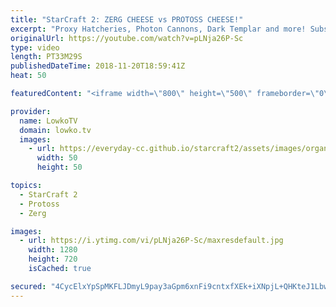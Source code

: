 ```yaml
---
title: "StarCraft 2: ZERG CHEESE vs PROTOSS CHEESE!"
excerpt: "Proxy Hatcheries, Photon Cannons, Dark Templar and more! Subscribe for more videos: http://lowko.tv/youtube Battlecruiser death ball: https://goo.gl/cQoQgX  A really cool series of games played on the new ladder maps between Goblin and Nerchio in StarCraft 2. In this game both players decide to play"
originalUrl: https://youtube.com/watch?v=pLNja26P-Sc
type: video
length: PT33M29S
publishedDateTime: 2018-11-20T18:59:41Z
heat: 50

featuredContent: "<iframe width=\"800\" height=\"500\" frameborder=\"0\" src=\"https://www.youtube.com/embed/pLNja26P-Sc\" allow=\"accelerometer; autoplay; encrypted-media; gyroscope; picture-in-picture\" allowfullscreen></iframe>"

provider:
  name: LowkoTV
  domain: lowko.tv
  images:
    - url: https://everyday-cc.github.io/starcraft2/assets/images/organizations/lowko.tv-50x50.jpg
      width: 50
      height: 50

topics:
  - StarCraft 2
  - Protoss
  - Zerg

images:
  - url: https://i.ytimg.com/vi/pLNja26P-Sc/maxresdefault.jpg
    width: 1280
    height: 720
    isCached: true

secured: "4CycElxYpSpMKFLJDmyL9pay3aGpm6xnFi9cntxfXEk+iXNpjL+QHKteJ1LbwEjxbxiyRv8PM14aYxrqXML+uW/lkF6p1hD+N9wfe97uKN/L4hVMVe46KCIs62tEkdmKEuj6/wuw9NGeDsXOBYGQgZGWdcYaPetqx/zhm8/R4mqaDnckWUwOHMCrn/paQ+43pw4W1jbgXbhJpvWnFy76gKKoCSTNC0rES7oD6J+wgQ5v35Ir8mJu1IG0B+eQ8qJ25olU0UuaM0B3mDJIb4lFB6L6tOA4HbCnr5cpkhvmMaHrkpLK35mGNWyCvDgh5knFYsHrZu5eHUXef1P6zCpI2j9BFrt03Ho5gIy0exEaTcK0r4h+E52lXd0vVOzAct9FqlkvsZc93IE37ez+lhuUpjC/0HLaEbTu77L1PxZ/Hw5k8voEFIEPhEh4Vmn8nD+7;+c/7PWMzc0TW6yd/T6k9bA=="
---
```


